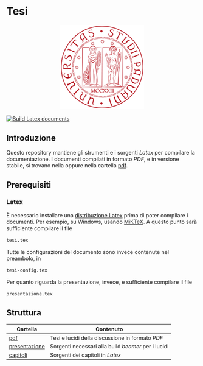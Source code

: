 # Tesi
<p align="center">
    <img src="immagini/logo-unipd.png" alt="UniPd logo" width="220">
</p>

[![Build Latex documents](https://github.com/Bug-s-Bunny-Team/docs/actions/workflows/build.yml/badge.svg?branch=master)](https://github.com/Bug-s-Bunny-Team/docs/actions/workflows/build.yml)

## Introduzione
Questo repository mantiene gli strumenti e i sorgenti *Latex* per compilare la documentazione. 
I documenti compilati in formato *PDF*, e in versione stabile, si trovano nella  oppure nella cartella [pdf](pdf/).

## Prerequisiti
### Latex
È necessario installare una [distribuzione Latex](https://www.latex-project.org/get/) prima di poter compilare i documenti. Per esempio, su Windows, usando [MiKTeX](https://miktex.org/l).
A questo punto sarà sufficiente compilare il file 
```tex
tesi.tex
```
Tutte le configurazioni del documento sono invece contenute nel preambolo, in
```tex
tesi-config.tex
```

Per quanto riguarda la presentazione, invece, è sufficiente compilare il file
```tex
presentazione.tex
```

## Struttura
| Cartella                | Contenuto                      |
|-------------------------|--------------------------------|
| [pdf](pdf/)            | Tesi e lucidi della discussione in formato *PDF*  |
| [presentazione](presentazione/)             | Sorgenti necessari alla build *beamer* per i lucidi|
| [capitoli](capitoli/) | Sorgenti dei capitoli in *Latex*  |

